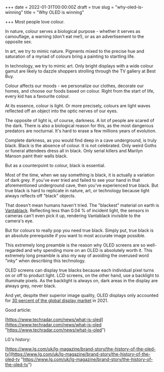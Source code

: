 +++
date = 2022-01-31T00:00:00Z
draft = true
slug = "why-oled-is-winning"
title = "Why OLED is winning"

+++
Most people love colour.

In nature, colour serves a biological purpose - whether it serves as camouflage, a warning (don't eat me!), or as an advertisement to the opposite sex.

In art, we try to mimic nature. Pigments mixed to the precise hue and saturation of a myriad of colours bring a painting to startling life.

In technology, we try to mimic art. Only bright displays with a wide colour gamut are likely to dazzle shoppers strolling through the TV gallery at Best Buy.

Colour affects our moods - we personalize our clothes, decorate our homes, and choose our foods based on colour. Right from the start of life, every kid has a favourite colour.

At its essence, colour is light. Or more precisely, colours are light waves reflected off an object into the optic nerves of our eyes.

The opposite of light is, of course, darkness. A lot of people are scared of the dark. There is also a biological reason for this, as the most dangerous predators are nocturnal. It's hard to erase a few millions years of evolution.

Complete darkness, as you would find deep in a cave underground, is truly black. Black is the absence of colour. It is not celebrated. Only weird Goths or funeral attendees dress all in black. Only serial killers and Marilyn Manson paint their walls black.

But as a counterpoint to colour, black is essential.

<!--more-->

Most of the time, when we say something is black, it is actually a variation of dark grey. If you've ever tried and failed to see your hand in that aforementioned underground cave, then you've experienced true black. But true black is hard to replicate in nature, art, or technology because light always reflects off "black" objects.

That doesn't mean humans haven't tried. The "blackest" material on earth is [Vantablack](https://magazine.artland.com/in-search-of-the-blackest-black/). Reflecting less than 0.04 % of incident light, the sensors in cameras can't even pick it up, rendering Vantablack invisible to the camera's eye.

But for colours to really pop you need true black. Simply put, true black is an absolute prerequisite if you want to most accurate image possible.

This extremely long preamble is the reason why OLED screens are so well-regarded and why spending more on an OLED is absolutely worth it. This extremely long preamble is also my way of avoiding the overused word "inky" when describing this technology.

OLED screens can display true blacks because each individual pixel turns on or off to product light. LCD screens, on the other hand, use a backlight to illuminate pixels. As the backlight is always on, dark areas in the display are always grey, never black.

And yet, despite their superior image quality, OLED displays only accounted for [30 percent of the global display market](https://www.oled-a.org/2021-oled-panel-yy-shipments-and-revenue-up-47-and-273-respectively_070421.html) in 2021.

Good article:

[https://www.techradar.com/news/what-is-oled](https://www.techradar.com/news/what-is-oled "https://www.techradar.com/news/what-is-oled")

LG's history:

[https://www.lg.com/uk/lg-magazine/brand-story/the-history-of-the-oled-tv](https://www.lg.com/uk/lg-magazine/brand-story/the-history-of-the-oled-tv "https://www.lg.com/uk/lg-magazine/brand-story/the-history-of-the-oled-tv")